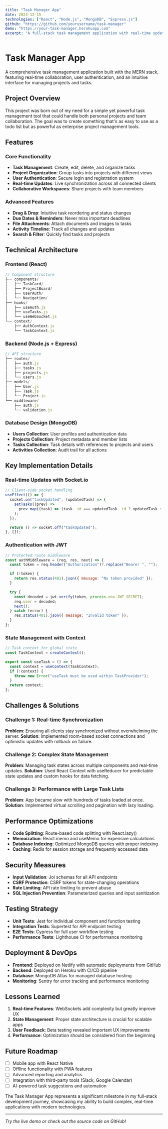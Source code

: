 ```yaml
---
title: "Task Manager App"
date: 2023-12-15
technologies: ["React", "Node.js", "MongoDB", "Express.js"]
github: "https://github.com/yourusername/task-manager"
demo: "https://your-task-manager.herokuapp.com"
excerpt: "A full-stack task management application with real-time updates, user authentication, and collaborative features."
---
```


# Task Manager App

A comprehensive task management application built with the MERN stack, featuring real-time collaboration, user authentication, and an intuitive interface for managing projects and tasks.

## Project Overview

This project was born out of my need for a simple yet powerful task management tool that could handle both personal projects and team collaboration. The goal was to create something that's as easy to use as a todo list but as powerful as enterprise project management tools.

## Features

### Core Functionality

- **Task Management**: Create, edit, delete, and organize tasks
- **Project Organization**: Group tasks into projects with different views
- **User Authentication**: Secure login and registration system
- **Real-time Updates**: Live synchronization across all connected clients
- **Collaborative Workspaces**: Share projects with team members

### Advanced Features

- **Drag & Drop**: Intuitive task reordering and status changes
- **Due Dates & Reminders**: Never miss important deadlines
- **File Attachments**: Attach documents and images to tasks
- **Activity Timeline**: Track all changes and updates
- **Search & Filter**: Quickly find tasks and projects

## Technical Architecture

### Frontend (React)

```javascript
// Component structure
├── components/
│   ├── TaskCard/
│   ├── ProjectBoard/
│   ├── UserAuth/
│   └── Navigation/
├── hooks/
│   ├── useAuth.js
│   ├── useTasks.js
│   └── useWebSocket.js
└── context/
    ├── AuthContext.js
    └── TaskContext.js
```

### Backend (Node.js + Express)

```javascript
// API structure
├── routes/
│   ├── auth.js
│   ├── tasks.js
│   ├── projects.js
│   └── users.js
├── models/
│   ├── User.js
│   ├── Task.js
│   └── Project.js
└── middleware/
    ├── auth.js
    └── validation.js
```

### Database Design (MongoDB)

- **Users Collection**: User profiles and authentication data
- **Projects Collection**: Project metadata and member lists
- **Tasks Collection**: Task details with references to projects and users
- **Activities Collection**: Audit trail for all actions

## Key Implementation Details

### Real-time Updates with Socket.io

```javascript
// Client-side socket handling
useEffect(() => {
  socket.on("taskUpdated", (updatedTask) => {
    setTasks((prev) =>
      prev.map((task) => (task._id === updatedTask._id ? updatedTask : task))
    );
  });

  return () => socket.off("taskUpdated");
}, []);
```

### Authentication with JWT

```javascript
// Protected route middleware
const authMiddleware = (req, res, next) => {
  const token = req.header("Authorization")?.replace("Bearer ", "");

  if (!token) {
    return res.status(401).json({ message: "No token provided" });
  }

  try {
    const decoded = jwt.verify(token, process.env.JWT_SECRET);
    req.user = decoded;
    next();
  } catch (error) {
    res.status(401).json({ message: "Invalid token" });
  }
};
```

### State Management with Context

```javascript
// Task context for global state
const TaskContext = createContext();

export const useTask = () => {
  const context = useContext(TaskContext);
  if (!context) {
    throw new Error("useTask must be used within TaskProvider");
  }
  return context;
};
```

## Challenges & Solutions

### Challenge 1: Real-time Synchronization

**Problem**: Ensuring all clients stay synchronized without overwhelming the server.
**Solution**: Implemented room-based socket connections and optimistic updates with rollback on failure.

### Challenge 2: Complex State Management

**Problem**: Managing task states across multiple components and real-time updates.
**Solution**: Used React Context with useReducer for predictable state updates and custom hooks for data fetching.

### Challenge 3: Performance with Large Task Lists

**Problem**: App became slow with hundreds of tasks loaded at once.
**Solution**: Implemented virtual scrolling and pagination with lazy loading.

## Performance Optimizations

- **Code Splitting**: Route-based code splitting with React.lazy()
- **Memoization**: React.memo and useMemo for expensive calculations
- **Database Indexing**: Optimized MongoDB queries with proper indexing
- **Caching**: Redis for session storage and frequently accessed data

## Security Measures

- **Input Validation**: Joi schemas for all API endpoints
- **CSRF Protection**: CSRF tokens for state-changing operations
- **Rate Limiting**: API rate limiting to prevent abuse
- **SQL Injection Prevention**: Parameterized queries and input sanitization

## Testing Strategy

- **Unit Tests**: Jest for individual component and function testing
- **Integration Tests**: Supertest for API endpoint testing
- **E2E Tests**: Cypress for full user workflow testing
- **Performance Tests**: Lighthouse CI for performance monitoring

## Deployment & DevOps

- **Frontend**: Deployed on Netlify with automatic deployments from GitHub
- **Backend**: Deployed on Heroku with CI/CD pipeline
- **Database**: MongoDB Atlas for managed database hosting
- **Monitoring**: Sentry for error tracking and performance monitoring

## Lessons Learned

1. **Real-time Features**: WebSockets add complexity but greatly improve UX
2. **State Management**: Proper state architecture is crucial for scalable apps
3. **User Feedback**: Beta testing revealed important UX improvements
4. **Performance**: Optimization should be considered from the beginning

## Future Roadmap

- [ ] Mobile app with React Native
- [ ] Offline functionality with PWA features
- [ ] Advanced reporting and analytics
- [ ] Integration with third-party tools (Slack, Google Calendar)
- [ ] AI-powered task suggestions and automation

The Task Manager App represents a significant milestone in my full-stack development journey, showcasing my ability to build complex, real-time applications with modern technologies.

---

_Try the live demo or check out the source code on GitHub!_
